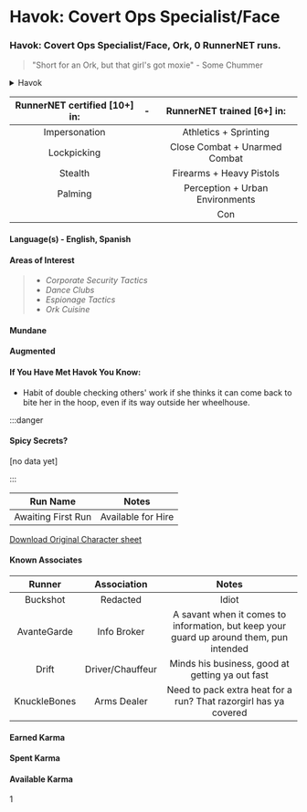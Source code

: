 # Havok: Covert Ops Specialist/Face

### Havok: Covert Ops Specialist/Face, Ork, 0 RunnerNET runs.


> "Short for an Ork, but that girl's got moxie" - Some Chummer

<details>
<summary>Havok</summary>
Ork Woman, 5'7", ~200lbs. Bright Magenta hair, Cyberware can light up light blue
</details>

| RunnerNET certified [10+] in:|-| RunnerNET trained [6+] in:|
| :-: |:-: |:-:|
| Impersonation || Athletics + Sprinting |
| Lockpicking || Close Combat + Unarmed Combat |
| Stealth|| Firearms + Heavy Pistols |
| Palming || Perception + Urban Environments | 
| | | Con |

#### Language(s) - English, Spanish
#### Areas of Interest
> - *Corporate Security Tactics*
> - *Dance Clubs*
> - *Espionage Tactics*
> - *Ork Cuisine*

#### Mundane 
> 

#### Augmented 
> 

#### If You Have Met Havok You Know:
- Habit of double checking others' work if she thinks it can come back to bite her in the hoop, even if its way outside her wheelhouse.

:::danger
#### Spicy Secrets?
[no data yet]

:::

| Run Name| Notes|
| ----------- | ----------- |
| Awaiting First Run | Available for Hire

[Download Original Character sheet](./assets/Havok.pdf)

#### Known Associates
| Runner|Association| Notes|
| :-: |:-: |:-:|
| Buckshot | Redacted | Idiot |
| AvanteGarde | Info Broker | A savant when it comes to information, but keep your guard up around them, pun intended |
| Drift | Driver/Chauffeur | Minds his business, good at getting ya out fast |
| KnuckleBones | Arms Dealer | Need to pack extra heat for a run? That razorgirl has ya covered |

#### Earned Karma 

#### Spent Karma

#### Available Karma 
1
